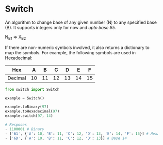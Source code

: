 # Switch
An algorithm to change base of any given number (N) to any specified base (B). It supports integers only for now and *upto base 85*.

<p>N<sub>B1</sub> => X<sub>B2</sub></p>

If there are non-numeric symbols involved, it also returns a dictionary to map the symbols. For example, the following symbols are used in Hexadecimal:

| Hex | A | B | C | D | E | F |
|---|---|---|---|---|---|---|
| Decimal | 10 | 11 | 12 | 13 | 14 | 15 |

```python
from switch import Switch

example = Switch()

example.toBinary(97)
example.toHexadecimal(97)
example.switch(97, 14)

# Resposes
- 1100001 # Binary
- ['61', {'A': 10, 'B': 11, 'C': 12, 'D': 13, 'E': 14, 'F': 15}] # Hexadecimal
- ['6D', {'A': 10, 'B': 11, 'C': 12, 'D': 13}] # Base 14
```